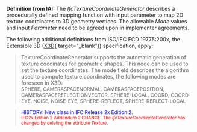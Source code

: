 ﻿**Definition
from IAI:** The _IfcTextureCoordinateGenerator_ describes a procedurally defined mapping function with input parameter to map 2D texture coordinates to 3D geometry vertices. The allowable _Mode_ values and input _Parameter_ need to be agreed upon in implementer agreements.

The following additional definitions from ISO/IEC FCD 19775:200x, the Extensible 3D ([X3D](http://www.web3d.org/x3d/specifications/x3d_specification.html){ target="_blank"}) specification, apply:

> TextureCoordinateGenerator supports the automatic generation of texture coodinates for geometric shapes. This node can be used to set the texture coordinates. The mode field describes the algorithm used to compute texture coordinates, the following modes are foreseen in X3D:  
> <font size="-1">SPHERE,
CAMERASPACENORMAL, CAMERASPACEPOSITION,
CAMERASPACEREFLECTIONVECTOR, SPHERE-LOCAL, COORD, COORD-EYE, NOISE,
NOISE-EYE, SPHERE-REFLECT, SPHERE-REFLECT-LOCAL</font>

> <font color="#0000ff" size="-1">HISTORY: New class
in IFC
Release 2x Edition 2.<br>
  </font><font color="#ff0000"><small>IFC2x
Edition 2 Addendum 2 CHANGE&nbsp; The <i>IfcTextureCoordinateGenerator</i>
has changed by deleting the attribute <i>Texture</i>.</small></font>
